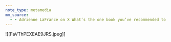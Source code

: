 ```yaml
---
note_type: metamedia
mm_source:
  - - Adrienne LaFrance on X What’s the one book you’ve recommended to people more than any other over the past 10 years  X.md
---
```


![[FaVThPEXEAE9JRS.jpeg]]


